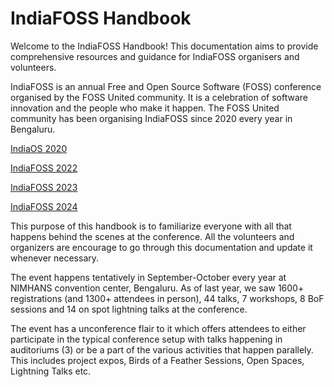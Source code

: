 
# IndiaFOSS Handbook

Welcome to the IndiaFOSS Handbook! This documentation aims to provide comprehensive resources and guidance for IndiaFOSS organisers and volunteers.

IndiaFOSS is an annual Free and Open Source Software (FOSS) conference organised by the FOSS United community. It is a celebration of software innovation and the people who make it happen. The FOSS United community has been organising IndiaFOSS since 2020 every year in Bengaluru.

[IndiaOS 2020](https://indiaos.frappe.cloud/)

[IndiaFOSS 2022](https://indiafoss.net/2022)

[IndiaFOSS 2023](https://indiafoss.net/2023)

[IndiaFOSS 2024](https://fossunited.org/indiafoss/2024)


This purpose of this handbook is to familiarize everyone with all that happens behind the scenes at the conference. All the volunteers and organizers are encourage to go through this documentation and update it whenever necessary.

The event happens tentatively in September-October every year at NIMHANS convention center, Bengaluru. As of last year, we saw 1600+ registrations (and 1300+ attendees in person), 44 talks, 7 workshops, 8 BoF sessions and 14 on spot lightning talks at the conference.

The event has a unconference flair to it which offers attendees to either participate in the typical conference setup with talks happening in auditoriums (3) or be a part of the various activities that happen parallely. This includes project expos, Birds of a Feather Sessions, Open Spaces, Lightning Talks etc. 